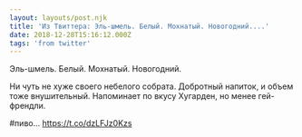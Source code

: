 ```yaml
---
layout: layouts/post.njk
title: 'Из Твиттера: Эль-шмель. Белый. Мохнатый. Новогодний....'
date: 2018-12-28T15:16:12.000Z
tags: 'from twitter'
---
```



Эль-шмель. Белый. Мохнатый. Новогодний.

Ни чуть не хуже своего небелого собрата. Добротный напиток, и объем тоже внушительный. Напоминает по вкусу Хугарден, но менее гей-френдли.

#пиво… https://t.co/dzLFJz0Kzs
